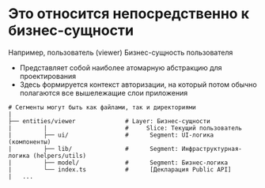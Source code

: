 # Это относится непосредственно к бизнес-сущности

Например, пользователь (viewer)
Бизнес-сущность пользователя

- Представляет собой наиболее атомарную абстракцию для проектирования
- Здесь формируется контекст авторизации, на который потом обычно полагаются все вышележащие слои приложения

```
# Сегменты могут быть как файлами, так и директориями
|
├── entities/viewer              # Layer: Бизнес-сущности
|         |                      #     Slice: Текущий пользователь
|         ├── ui/                #      Segment: UI-логика (компоненты)
|         ├── lib/               #      Segment: Инфраструктурная-логика (helpers/utils)
|         ├── model/             #      Segment: Бизнес-логика
|         └── index.ts           #      [Декларация Public API]
|   ...
```
